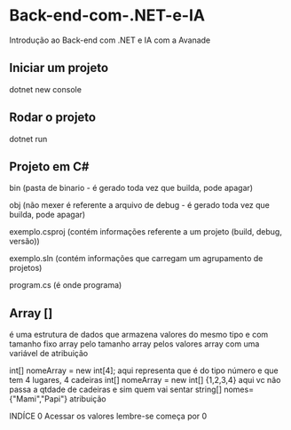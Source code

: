 # Back-end-com-.NET-e-IA
Introdução ao Back-end com .NET e IA com a Avanade

## Iniciar um projeto
dotnet new console

## Rodar o projeto
dotnet run

## Projeto em C#
bin (pasta de binario - é gerado toda vez que builda, pode apagar) <br>

obj (não mexer é referente a arquivo de debug - é gerado toda vez que builda, pode apagar)<br>

exemplo.csproj (contém informações referente a um projeto (build, debug, versão))<br>

exemplo.sln (contém informações que carregam um agrupamento de projetos)

program.cs (é onde programa)

## Array []
é uma estrutura de dados que armazena valores do mesmo tipo e com tamanho fixo
array pelo tamanho
array pelos valores
array com uma variável de atribuição

int[] nomeArray = new int[4]; aqui representa que é do tipo número e que tem 4 lugares, 4 cadeiras
int[] nomeArray = new int[] {1,2,3,4} aqui vc não passa a qtdade de cadeiras e sim quem vai sentar
string[] nomes= {"Mami","Papi"}  atribuição

INDÍCE 0
Acessar os valores lembre-se começa por 0
